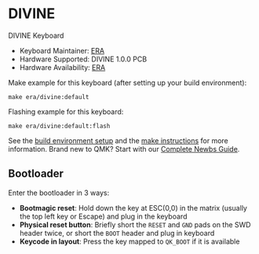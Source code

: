 # DIVINE

DIVINE Keyboard

* Keyboard Maintainer: [ERA](https://github.com/eerraa)
* Hardware Supported: DIVINE 1.0.0 PCB
* Hardware Availability: [ERA](https://github.com/eerraa)

Make example for this keyboard (after setting up your build environment):

    make era/divine:default

Flashing example for this keyboard:

    make era/divine:default:flash

See the [build environment setup](https://docs.qmk.fm/#/getting_started_build_tools) and the [make instructions](https://docs.qmk.fm/#/getting_started_make_guide) for more information. Brand new to QMK? Start with our [Complete Newbs Guide](https://docs.qmk.fm/#/newbs).

## Bootloader

Enter the bootloader in 3 ways:

* **Bootmagic reset**: Hold down the key at ESC(0,0) in the matrix (usually the top left key or Escape) and plug in the keyboard
* **Physical reset button**: Briefly short the `RESET` and `GND` pads on the SWD header twice, or short the `BOOT` header and plug in keyboard
* **Keycode in layout**: Press the key mapped to `QK_BOOT` if it is available